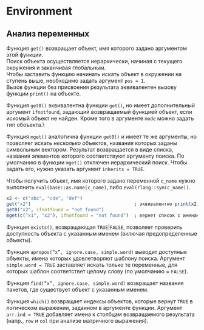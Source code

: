 # Environment

## Анализ переменных
Функция `get()` возвращает объект, имя которого задано аргументом этой функции.\
Поиск объекта осуществляется иерархически, начиная с текущего окружения и заканчивая глобальным.\
Чтобы заставить функцию начинать искать объект в окружении на ступень выше, необходимо задать аргумент `pos = 1`.\
Вызов функции без присвоения результата эквивалентен вызову функции `print()` на объекте.


Функция `get0()` эквивалентна функции `get()`, но имеет дополнительный аргумент `ifnotfound`, задающий возвращаемый функцией объект, если искомый объект не найден. Кроме того в аргументе `mode` можно задать тип обоъекта.\

Функция `mget()` аналогична функции `get0()` и имеет те же аргументы, но позволяет искать _несколько_ объектов, названия которых заданы символьным вектором. Результат возвращается в виде списка, названия элементов которого соответствуют аргументу поиска. По умолчанию в функции `mget()` отключен иерархический поиск. Чтобы задать его, нужно указать аргумент `inherits = TRUE`.

Чтобы получить объект, имя которого задано переменной `c_name` нужно выполнить `eval(base::as.name(c_name)`, либо `eval(rlang::sym(c_name))`.
```r
x2 <- c("abc", "cde", "def")  
get("x2")                                      ; эквивалентно print(x2)
get0("x2", ifnotfound = "not found")
mget(c("x1", "x2"), ifnotfound = "not found")  ; вернет список с именами элементов "x1" и "x2"
```
Функция `exists()`, возвращающая `TRUE`|`FALSE`, позволяет проверить доступность объекта с указанным именем (включая предопределенные объекты).

Функция `apropos(“x”, ignore.case, simple.word)` выводит доступные объекты, имена которых удовлетворяют шаблону поиска. Аргумент `simple.word = TRUE` заставляет искать только те переменные, для которых шаблон соответствет целому слову (по умолчанию = `FALSE`).

Функция `find(“x”, ignore.case, simple.word)` возвращает названия пакетов, где существует объект с указанным именем.

Функция `which()` возвращает индексы объектов, которые вернут `TRUE` в логическом выражении, заданном в аргументе функции. Аргумент `arr.ind = TRUE` добавляет имена к столбцам возвращаемого результата (напр., `row` и `col` при анализе матричного выражения).
